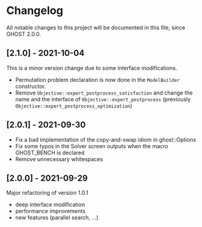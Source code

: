 # Changelog

All notable changes to this project will be documented in this file, since GHOST 2.0.0.

## [2.1.0] - 2021-10-04
This is a minor version change due to some interface modifications.

- Permutation problem declaration is now done in the `ModelBuilder` constructor.
- Remove `Objective::expert_postprocess_satisfaction` and change the name and the interface of `Objective::expert_postprocess` (previously `Objective::expert_postprocess_optimization`)

## [2.0.1] - 2021-09-30
- Fix a bad implementation of the copy-and-swap idiom in ghost::Options
- Fix some typos in the Solver screen outputs when the macro GHOST_BENCH is declared
- Remove unnecessary whitespaces

## [2.0.0] - 2021-09-29

Major refactoring of version 1.0.1
- deep interface modification
- performance improvements
- new features (parallel search, ...)
